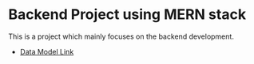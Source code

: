 # Backend Project using MERN stack

This is a project which mainly focuses on the backend development. 
- [Data Model Link](https://app.eraser.io/workspace/k8mLGSOgp0yrUiZAneqE)